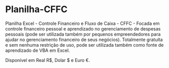 # Planilha-CFFC
Planilha Excel - Controle Financeiro e Fluxo de Caixa - CFFC - Focada em controle financeiro pessoal e aprendizado no gerenciamento de despesas pessoais (pode ser utilizada também por pequenos empreendedores para ajudar no gerenciamento financeiro de seus negócios). Totalmente gratuíta e sem nenhuma restrição de uso, pode ser utilizada também como fonte de aprendizado de VBA em Excel.

Disponível em Real R$, Dolar $ e Euro €.
